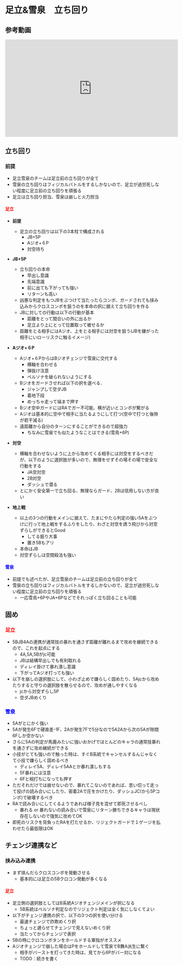 # 足立&雪泉　立ち回り

## 参考動画

<iframe width="560" height="315" src="https://www.youtube.com/embed/r50RY49fC_Y" frameborder="0" allow="accelerometer; autoplay; clipboard-write; encrypted-media; gyroscope; picture-in-picture" allowfullscreen></iframe>

## **立ち回り**

### 前提

- 足立雪泉のチームは足立前の立ち回りが全て
- 雪泉の立ち回りはフィジカルバトルをするしかないので、足立が過労死しない程度に足立前の立ち回りを頑張る
- 足立は立ち回り担当、雪泉は崩しと火力担当

#### <span style="color: red; ">足立</span>

- **前提**
    - 足立の立ち回りは以下の3本柱で構成される
        - JB+5P
        - Aジオ+６P
        - 対空待ち  

- **JB+5P**
    - 立ち回りの本命
        - 早出し意識
        - 先端意識
        - 前に出ても下がっても強い
        - リターンも高い 
    - 凶悪な判定をもつJBをぶつけて当たったらコンボ、ガードされても挟み込みからクロスコンボを狙うのを本命の択に据えて立ち回りを作る
    - JBに対しての行動は以下の行動が基本
        - 距離をとって間合いの外に出るか
        - 足立より上にとって位置取って被せるか
    - 距離をとる相手にはAジオ、上をとる相手には対空を狙う(JBを嫌がった相手にいローリスクに触るイメージ)

- **Aジオ+６P**
    - Aジオ+６PからはBジオチェンジで雪泉に交代する
        - 横軸を合わせる
        - 弾抜け注意
        - ペルソナを破られないようにする
    - Bジオをガードさせれば以下の択を選べる．
        - ジャンプして空ダJB
        - 着地下段
        - めっちゃ走って端まで押す
    - Bジオ空中ガードにはRAでガー不可能、横が近いとコンボが繋がる
    - Aジオは基本的に空中で相手に当たるようにして打つ(空中で打つと後隙が若干減る)
    - 遠距離から自分のターンにすることができるので超強力
        - ちなみに雪泉でも似たようなことはできる(雪鳥+6P)
  

- **対空**
    - 横軸を合わせないように上から攻めてくる相手には対空をするべきだが、以下のように選択肢が多いので、無理をせずその場その場で安全な行動をする
        -  JA空対空
        -  2B対空
        -  ダッシュで潜る
    - とにかく安全第一で立ち回る、無理ならガード、2Bは信用しない方が良い

- **地上戦**
    - 以上の3つの行動をメインに据えて、たまにやたら判定の強い5Aをぶつけに行って地上戦をするふりをしたり、わざと対空を誘う飛びから対空ずらしができるとGood
        - してる振り大事
        - 置き5Bもアリ
    - 本命はJB
    - 対空ずらしは空間殺法も強い

#### <span style="color: blue; ">雪泉</span>

- 前提でも述べたが、足立雪泉のチームは足立前の立ち回りが全て
- 雪泉の立ち回りはフィジカルバトルをするしかないので、足立が過労死しない程度に足立前の立ち回りを頑張る
    - 一応雪鳥+6PやJA+6Pなどでそれっぽく立ち回ることも可能

## **固め**

### <span style="color: red; ">足立</span>

- 5BJB4Aの連携が通常技の暴れを通さず距離が離れるまで攻めを継続できるので、これを起点にする
    - 4A,5A,5Bがjc可能
    - JBは結構早出しでも有利取れる
    - ディレイ掛けて暴れ潰し意識
    - 下がってAジオ打っても強い
- 以下を崩しの選択肢にして、小わざ止めで嫌らしく固めたり、5Ajcから攻めたりすると守りの選択肢を散らせるので、攻めが通しやすくなる
    - jcから対空ずらし5P
    - 空ダJBめくり 

### <span style="color: blue; ">雪泉</span>

- 5Aがとにかく強い
- 5Aが発生6Fで硬直差-1F、2Aが発生7Fで5分なので5A2Aから次の5Aが隙間6Fしか空かない
- さらに5Aの判定が馬鹿みたいに強いおかげでほとんどのキャラの通常技暴れを通さずに攻め継続ができる
- 小技がとても強いので触った時は、すぐB系統でキャンセルするんじゃなくて小技で嫌らしく固めるべき
    - ディレイ5A、ディレイ5AAとか暴れ潰しもする
    - 5F暴れには注意
    - 6Fと相打ちになっても押す
- ただそれだけでは崩せないので、暴れてこないのであれば、思い切って走って投げの読み合いにしたり、密着2Aで圧をかけたり、ダッシュJC(から5Pコンボ)で破壊するべき
- RAで読み合いにしてくるようであれば様子見を混ぜて即死させるべし
    - 暴れる or 暴れないの読み合いで雪泉にリターン勝ちできるキャラは現状存在しないので強気に攻めてOK 
- 即死のリスクを背負ったRAを打たせるか、リジェクトガードで１ゲージを払わせたら最低限はOK

## **チェンジ連携など**

### **挟み込み連携**

- まず挟んだらクロスコンボを発動させる
    - 基本的には足立の5Bクロコン発動が多くなる

#### <span style="color: red; ">足立</span>

- 足立側の選択肢としてはB系統Aジオチェンジメインが択になる
    - 5B系統はペルソナ判定なのでリジェクト判定は全く気にしなくてよい
- 以下がチェンジ連携の択で、以下の3つの択を使い分ける
    - 最速チェンジで詐欺めくり択
    - ちょっと遅らせてチェンジで見えないめくり択
    - 当たってからチェンジで表択 
- 5Bの時にクロコンボタンをホールドする軍指がオススメ
- Aジオチェンジで崩した場合はPをホールドして雪泉でB舞A派生に繋ぐ
    - 相手がバーストを打ってきた時は、見てから6Pがバー対になる
    - TODO：続きを書く